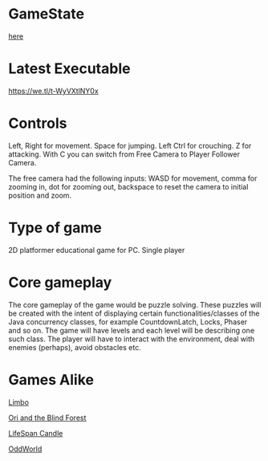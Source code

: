 # GameState

<a href="https://docs.google.com/spreadsheets/d/1AryFdir4-PWl57jK70uWi-QtILwyLqw8GVOSShlWGFg/edit?usp=sharing" target="_blank">here</a>

# Latest Executable

https://we.tl/t-WyVXtlNY0x

# Controls

Left, Right for movement. Space for jumping. Left Ctrl for crouching. Z for attacking. With C you can switch from Free Camera to Player Follower Camera. 

The free camera had the following inputs: WASD for movement, comma for zooming in, dot for zooming out, backspace to reset the camera to initial position and zoom.


# Type of game

2D platformer educational game for PC. Single player

# Core gameplay

The core gameplay of the game would be puzzle solving. These puzzles will be created with the intent of displaying certain functionalities/classes of the Java concurrency classes, for example CountdownLatch, Locks, Phaser and so on. The game will have levels and each level will be describing one such class. The player will have to interact with the environment, deal with enemies (perhaps), avoid obstacles etc.

# Games Alike

<a href="https://www.youtube.com/watch?v=Y4HSyVXKYz8" target="_blank">Limbo</a>

<a href="https://www.youtube.com/watch?v=Wh6gBjfXKxw" target="_blank">Ori and the Blind Forest</a>

<a href="https://www.youtube.com/watch?v=4AIrGBLJUAo" target="_blank">LifeSpan Candle</a>

<a href="https://www.youtube.com/watch?v=gZknADLA8lQ" target="_blank">OddWorld</a>
